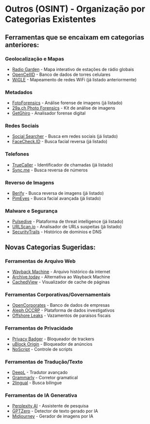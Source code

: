 # Outros (OSINT) - Organização por Categorias Existentes

## Ferramentas que se encaixam em categorias anteriores:

### Geolocalização e Mapas
- [Radio Garden](http://radio.garden) - Mapa interativo de estações de rádio globais
- [OpenCellID](https://opencellid.org) - Banco de dados de torres celulares
- [WiGLE](https://wigle.net) - Mapeamento de redes WiFi (já listado anteriormente)

### Metadados
- [FotoForensics](http://fotoforensics.com) - Análise forense de imagens (já listado)
- [29a.ch Photo Forensics](https://29a.ch/photo-forensics) - Kit de análise de imagens
- [GetGhiro](https://www.getghiro.org) - Analisador forense digital

### Redes Sociais
- [Social Searcher](https://social-searcher.com) - Busca em redes sociais (já listado)
- [FaceCheck.ID](https://facecheck.id) - Busca facial reversa (já listado)

### Telefones
- [TrueCaller](https://www.truecaller.com) - Identificador de chamadas (já listado)
- [Sync.me](https://sync.me) - Busca reversa de números

### Reverso de Imagens
- [Berify](https://berify.com) - Busca reversa de imagens (já listado)
- [PimEyes](https://pimeyes.com) - Busca facial avançada (já listado)

### Malware e Segurança
- [Pulsedive](https://pulsedive.com) - Plataforma de threat intelligence (já listado)
- [URLScan.io](https://urlscan.io) - Analisador de URLs suspeitas (já listado)
- [SecurityTrails](https://securitytrails.com) - Histórico de domínios e DNS

## Novas Categorias Sugeridas:

### Ferramentas de Arquivo Web
- [Wayback Machine](https://archive.org) - Arquivo histórico da internet
- [Archive.today](https://archive.ph) - Alternativa ao Wayback Machine
- [CachedView](https://cachedview.com) - Visualizador de cache de páginas

### Ferramentas Corporativas/Governamentais
- [OpenCorporates](https://opencorporates.com) - Banco de dados de empresas
- [Aleph OCCRP](https://aleph.occrp.org) - Plataforma de dados investigativos
- [Offshore Leaks](https://offshoreleaks.icij.org) - Vazamentos de paraísos fiscais

### Ferramentas de Privacidade
- [Privacy Badger](https://addons.mozilla.org/addon/privacy-badger17/) - Bloqueador de trackers
- [uBlock Origin](https://addons.mozilla.org/addon/ublock-origin/) - Bloqueador de anúncios
- [NoScript](https://addons.mozilla.org/addon/noscript/) - Controle de scripts

### Ferramentas de Tradução/Texto
- [DeepL](https://deepl.com) - Tradutor avançado
- [Grammarly](https://www.grammarly.com) - Corretor gramatical
- [2lingual](https://www.2lingual.com) - Busca bilingue

### Ferramentas de IA Generativa
- [Perplexity AI](https://www.perplexity.ai) - Assistente de pesquisa
- [GPTZero](https://gptzero.me) - Detector de texto gerado por IA
- [Midjourney](https://midjourney.com) - Gerador de imagens por IA
